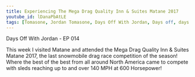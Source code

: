```yaml
---
title: Experiencing The Mega Drag Quality Inn & Suites Matane 2017
youtube_id: lDanaPbAtLE
tags: [Tomasone, Jordan Tomasone, Days Off With Jordan, Days off, days off with, vlogging, travel vlogger, travel vlogging, snow mobile drag race, sled grag race, snow maching drag race, drag race. drace races. drag racing competiions. top drag racer in North America, 2017 Polaris snowmobile, outlaw 600 horsepower, exererience drag races,snowmobile racing videos, top 10 snowmobile racing videos, pro snowmobile racing videos, pro snowmobile drag racing videos, 600 hp snowmobile, sound of 600 horsepower snowmobile, Mega drags,Mega Drag Quality Inn & Suites Matane 2017, Matane, racing videos 2017, drag racing mini documenary, docuvlog]
---
```

Days Off With Jordan - EP 014

This week I visited Matane and attended the Mega Drag Quality Inn & Suites Matane 2017, the last snowmobile drag race competition of the season! Where the best of the best from all around North America came to compete with sleds reaching up to and over 140 MPH at 600 Horsepower!
